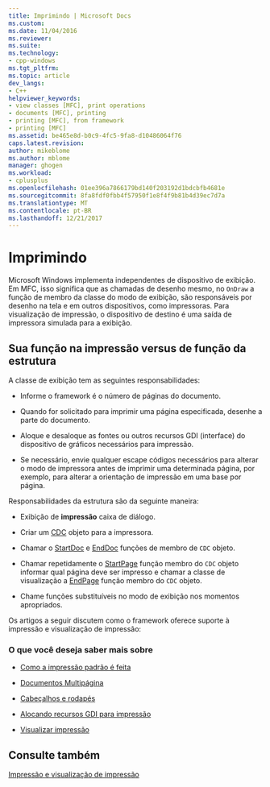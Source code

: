 ```yaml
---
title: Imprimindo | Microsoft Docs
ms.custom: 
ms.date: 11/04/2016
ms.reviewer: 
ms.suite: 
ms.technology:
- cpp-windows
ms.tgt_pltfrm: 
ms.topic: article
dev_langs:
- C++
helpviewer_keywords:
- view classes [MFC], print operations
- documents [MFC], printing
- printing [MFC], from framework
- printing [MFC]
ms.assetid: be465e8d-b0c9-4fc5-9fa8-d10486064f76
caps.latest.revision: 
author: mikeblome
ms.author: mblome
manager: ghogen
ms.workload:
- cplusplus
ms.openlocfilehash: 01ee396a7866179bd140f203192d1bdcbfb4681e
ms.sourcegitcommit: 8fa8fdf0fbb4f57950f1e8f4f9b81b4d39ec7d7a
ms.translationtype: MT
ms.contentlocale: pt-BR
ms.lasthandoff: 12/21/2017
---
```

# <a name="printing"></a>Imprimindo
Microsoft Windows implementa independentes de dispositivo de exibição. Em MFC, isso significa que as chamadas de desenho mesmo, no `OnDraw` a função de membro da classe do modo de exibição, são responsáveis por desenho na tela e em outros dispositivos, como impressoras. Para visualização de impressão, o dispositivo de destino é uma saída de impressora simulada para a exibição.  
  
##  <a name="_core_your_role_in_printing_vs.._the_framework.92.s_role"></a>Sua função na impressão versus de função da estrutura  
 A classe de exibição tem as seguintes responsabilidades:  
  
-   Informe o framework é o número de páginas do documento.  
  
-   Quando for solicitado para imprimir uma página especificada, desenhe a parte do documento.  
  
-   Aloque e desaloque as fontes ou outros recursos GDI (interface) do dispositivo de gráficos necessários para impressão.  
  
-   Se necessário, envie qualquer escape códigos necessários para alterar o modo de impressora antes de imprimir uma determinada página, por exemplo, para alterar a orientação de impressão em uma base por página.  
  
 Responsabilidades da estrutura são da seguinte maneira:  
  
-   Exibição de **impressão** caixa de diálogo.  
  
-   Criar um [CDC](../mfc/reference/cdc-class.md) objeto para a impressora.  
  
-   Chamar o [StartDoc](../mfc/reference/cdc-class.md#startdoc) e [EndDoc](../mfc/reference/cdc-class.md#enddoc) funções de membro de `CDC` objeto.  
  
-   Chamar repetidamente o [StartPage](../mfc/reference/cdc-class.md#startpage) função membro do `CDC` objeto informar qual página deve ser impresso e chamar a classe de visualização a [EndPage](../mfc/reference/cdc-class.md#endpage) função membro do `CDC` objeto.  
  
-   Chame funções substituíveis no modo de exibição nos momentos apropriados.  
  
 Os artigos a seguir discutem como o framework oferece suporte à impressão e visualização de impressão:  
  
### <a name="what-do-you-want-to-know-more-about"></a>O que você deseja saber mais sobre  
  
-   [Como a impressão padrão é feita](../mfc/how-default-printing-is-done.md)  
  
-   [Documentos Multipágina](../mfc/multipage-documents.md)  
  
-   [Cabeçalhos e rodapés](../mfc/headers-and-footers.md)  
  
-   [Alocando recursos GDI para impressão](../mfc/allocating-gdi-resources.md)  
  
-   [Visualizar impressão](../mfc/print-preview-architecture.md)  
  
## <a name="see-also"></a>Consulte também  
 [Impressão e visualização de impressão](../mfc/printing-and-print-preview.md)

